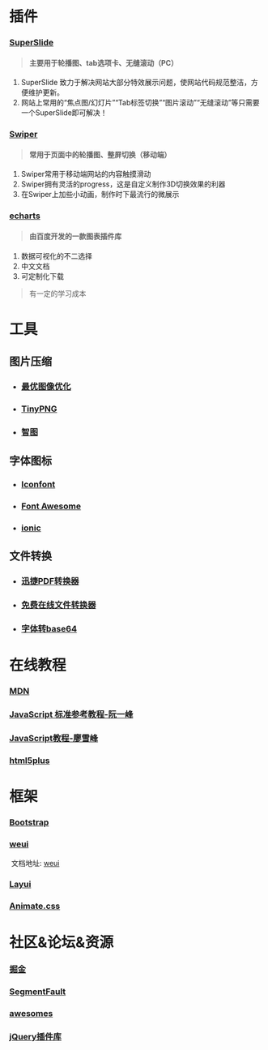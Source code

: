# 插件
### [SuperSlide](http://www.superslide2.com/index.html)
> #### 主要用于轮播图、tab选项卡、无缝滚动（PC）

1. SuperSlide 致力于解决网站大部分特效展示问题，使网站代码规范整洁，方便维护更新。
2. 网站上常用的“焦点图/幻灯片”“Tab标签切换”“图片滚动”“无缝滚动”等只需要一个SuperSlide即可解决！

### [Swiper](https://www.swiper.com.cn/)
> #### 常用于页面中的轮播图、整屏切换（移动端）

1. Swiper常用于移动端网站的内容触摸滑动
2. Swiper拥有灵活的progress，这是自定义制作3D切换效果的利器
3. 在Swiper上加些小动画，制作时下最流行的微展示

### [echarts](http://echarts.apache.org/)
> #### 由百度开发的一款图表插件库

1. 数据可视化的不二选择
2. 中文文档
3. 可定制化下载
> 有一定的学习成本

# 工具

## 图片压缩

- ### [最优图像优化](https://zh.recompressor.com/)

- ### [TinyPNG](https://tinypng.com/)

- ### [智图](https://zhitu.isux.us/)

## 字体图标

- ### [Iconfont](https://www.iconfont.cn/)

- ### [Font Awesome](https://fontawesome.dashgame.com/)

- ### [ionic](https://ionicons.com/)

## 文件转换

- ### [迅捷PDF转换器](https://app.xunjiepdf.com/) 

- ### [免费在线文件转换器](https://cn.office-converter.com/)

- ### [字体转base64](https://www.giftofspeed.com/base64-encoder/)

# 在线教程

### [MDN](https://developer.mozilla.org/zh-CN/)

### [JavaScript 标准参考教程-阮一峰](https://javascript.ruanyifeng.com/)

### [JavaScript教程-廖雪峰](https://www.liaoxuefeng.com/wiki/1022910821149312)

### [html5plus](http://www.html5plus.org/#home)



# 框架

### [Bootstrap](https://www.bootcss.com/)

### [weui](https://weui.io/)

​	文档地址: [weui](https://github.com/Tencent/weui/blob/master/README_cn.md)

### [Layui](https://www.layui.com/)

### [Animate.css](https://animate.style/)





# 社区&论坛&资源

### [掘金](https://juejin.im/)

### [SegmentFault](https://segmentfault.com/)

### [awesomes](https://www.awesomes.cn/)

### [jQuery插件库](jq22.com)

